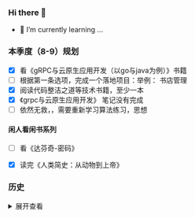 ### Hi there 👋

- 🌱 I’m currently learning ...



### 本季度（8-9）规划



- [x] 看《gRPC与云原生应用开发（以go与java为例）》书籍
- [ ] 根据第一条选项，完成一个落地项目：举例： 书店管理
- [x] 阅读代码整洁之道等技术书籍，至少一本
- [x] 《grpc与云原生应用开发》 笔记没有完成
- [ ] 依然无救，，需要重新学习算法练习，思想

#### 闲人看闲书系列

- [ ] 看《达芬奇-密码》
- [X] 读完《人类简史：从动物到上帝》



### 历史



<details>
	<summary>展开查看</summary>
	 Start from scratch
</details>



